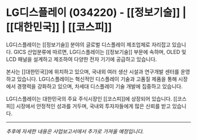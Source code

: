 # LG디스플레이 (034220) - [[정보기술]] | [[대한민국]] | [[코스피]]

LG디스플레이는 [[정보기술]] 분야의 글로벌 디스플레이 제조업체로 자리잡고 있습니다. GICS 산업분류에 따르면, LG디스플레이는 [[정보기술]] 부문에 속하며, OLED 및 LCD 패널을 설계하고 제조하여 다양한 전자 기기에 공급하고 있습니다.

본사는 [[대한민국]]에 위치하고 있으며, 국내외 여러 생산 시설과 연구개발 센터를 운영하고 있습니다. LG디스플레이는 혁신적인 디스플레이 기술과 고품질 제품을 통해 시장에서 경쟁력을 강화하고 있으며, 차세대 디스플레이 기술 개발에 집중하고 있습니다.

LG디스플레이는 대한민국의 주요 주식시장인 [[코스피]]에 상장되어 있습니다. [[코스피]] 시장에서 안정적인 성과를 거두며, 국내외 투자자들에게 많은 신뢰를 받고 있습니다.

---

*추후에 자세한 내용은 사업보고서에서 추가로 가져올 예정입니다.*